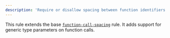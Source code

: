 ```yaml
---
description: 'Require or disallow spacing between function identifiers and their invocations.'
---
```


This rule extends the base [`function-call-spacing`](/rules/js/function-call-spacing) rule.
It adds support for generic type parameters on function calls.
